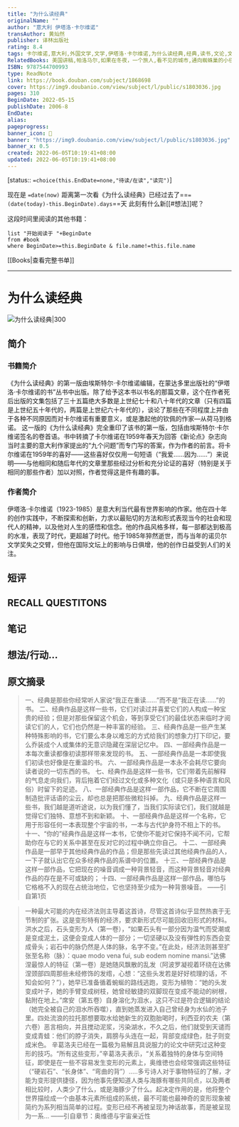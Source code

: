 ```yaml
---
title: "为什么读经典"
originalName: ""
author: "意大利 伊塔洛·卡尔维诺"
transAuthor: 黄灿然
publisher: 译林出版社
rating: 8.4
tags: 卡尔维诺,意大利,外国文学,文学,伊塔洛·卡尔维诺,为什么读经典,经典,读书,文论,文化,book
RelatedBooks: 美国讲稿,帕洛马尔,如果在冬夜，一个旅人,看不见的城市,通向蜘蛛巢的小径,烟云·阿根廷蚂蚁,卡尔维诺文集（第四卷）,疯狂的奥兰多,文学讲稿,宇宙奇趣全集
ISBN: 9787544700993
type: ReadNote
link: https://book.douban.com/subject/1868698
cover: https://img9.doubanio.com/view/subject/l/public/s1803036.jpg
pages: 310
BeginDate: 2022-05-15
publishDate: 2006-8
EndDate:
alias:
pageprogress:
banner_icon: 📖
banner: "https://img9.doubanio.com/view/subject/l/public/s1803036.jpg"
banner_x: 0.5
created: 2022-06-05T10:19:41+08:00
updated: 2022-06-05T10:19:41+08:00
---
```

[status:: `=choice(this.EndDate=none,"待读/在读","读完")`]

现在是 `=date(now)`
距离第一次看《为什么读经典》已经过去了==`=(date(today)-this.BeginDate).days`==天
此刻有什么新[[#想法]]呢？


这段时间里阅读的其他书籍：

```dataview
list "开始阅读于 "+BeginDate
from #book 
where BeginDate>=this.BeginDate & file.name!=this.file.name
```

[[Books|查看完整书单]]

---
# 为什么读经典

![为什么读经典|300](https://img9.doubanio.com/view/subject/l/public/s1803036.jpg)

## 简介
### 书籍简介

《为什么读经典》的第一版由埃斯特尔·卡尔维诺编辑，在蒙达多里出版社的“伊塔洛·卡尔维诺的书”丛书中出版。除了给予这本书以书名的那篇文章，这个在作者死后出版的文集包括了三十五篇绝大多数是上世纪七十和八十年代的文章（只有四篇是上世纪五十年代的，两篇是上世纪六十年代的），谈论了那些在不同程度上并由于各种不同原因而对卡尔维诺有重要意义，或是激起他的钦佩的作家—从荷马到格诺。
这一版的《为什么读经典》完全重印了该书的第一版，包括由埃斯特尔·卡尔维诺签名的卷首语。书中转摘了卡尔维诺在1959年春天为回答《新论点》杂志向当时主要的意大利作家提出的“九个问题”而专门写的答案，作为作者的前言。将卡尔维诺在1959年的喜好——这些喜好仅仅用一句短语（“我爱……因为……”）来说明——与他相同和随后年代的文章里那些经过分析和充分论证的喜好（特别是关于相同的那些作者）加以对照，作者觉得这是件有趣的事。


### 作者简介

伊塔洛·卡尔维诺（1923-1985）是意大利当代最有世界影响的作家。他在四十年的创作实践中，不断探索和创新，力求以最贴切的方法和形式表现当今的社会和现代人的精神，以及他对人生的感悟和信念。他的作品风格多样，每一部都达到极高的水准，表现了时代，更超越了时代。他于1985年猝然逝世，而与当年的诺贝尔文学奖失之交臂，但他在国际文坛上的影响与日俱增，他的创作日益受到人们的关注。


## 短评

## RECALL QUESTITONS

## 笔记

## 想法/行动...

## 原文摘录
> 一、经典是那些你经常听人家说“我正在重读……”而不是“我正在读……”的书。
二、经典作品是这样一些书，它们对读过并喜爱它们的人构成一种宝贵的经验；但是对那些保留这个机会，等到享受它们的最佳状态来临时才阅读它们的人，它们也仍然是一种丰富的经验。
三、经典作品是一些产生某种特殊影响的书，它们要么本身以难忘的方式给我们的想象力打下印记，要么乔装成个人或集体的无意识隐藏在深层记忆中。
四、一部经典作品是一本每次重读都像初读那样带来发现的书。
五、一部经典作品是一本即使我们初读也好像是在重温的书。
六、一部经典作品是一本永不会耗尽它要向读者说的一切东西的书。
七、经典作品是这样一些书，它们带着先前解释的气息走向我们，背后拖着它们经过文化或多种文化（或只是多种语言和风俗）时留下的足迹。
八、一部经典作品是这样一部作品，它不断在它周围制造批评话语的尘云，却也总是把那些微粒抖掉。
九、经典作品是这样一些书，我们越是道听途说，以为我们懂了，当我们实际读它们，我们就越是觉得它们独特、意想不到和新颖。
十、一部经典作品是这样一个名称，它用于形容任何一本表现整个宇宙的书，一本与古代护身符不相上下的书。
十一、“你的”经典作品是这样一本书，它使你不能对它保持不闻不问，它帮助你在与它的关系中甚至在反对它的过程中确立你自己。
十二、一部经典作品是一部早于其他经典作品的作品；但是那些先读过其他经典作品的人，一下子就认出它在众多经典作品的系谱中的位置。
十三、一部经典作品是这样一部作品，它把现在的噪音调成一种背景轻音，而这种背景轻音对经典作品的存在是不可或缺的；
十四、一部经典作品是这样一部作品，哪怕与它格格不入的现在占统治地位，它也坚持至少成为一种背景噪音。
——引自第1页

> 一种最大可能的内在经济法则主导着这首诗，尽管这首诗似乎显然热衷于无节制的扩张。这是变形特有的经济，要求新形式尽可能回收旧形式的材料。洪水之后，石头变形为人（第一卷），“如果石头有一部分因为温气而受潮或是变成泥土，这便会变成人体的一部分；一切坚硬以及没有弾性的东西会变成骨头；岩石中的脉仍然是人体的脉，名字不变。”在此处，经济法则甚至扩张至名称（脉）：quae modo vena fui,  sub eodem nomine mansi.”达佛涅最惊人的特征（第一卷）是她随风飘散的乱发（阿波罗凝视着环绕在达佛涅颈部四周那些未经修饰的发绺，心想：“这些头发若是好好梳理的话，不知会如何？”），她早已准备循着蜿蜒的路线逃跑，变形为植物：“她的头发变成叶子，她的手臂变成树枝，她曾经敏捷的双脚现在变成不能动的树根，黏附在地上。”席安（第五卷）自身溶化为泪水，这只不过是符合逻辑的结论（她完全被自己的泪水所吞噬），直到她蒸发进入自己曾经身为水仙的池子里。四处流浪的拉托那想要取水给她新生的双胞胎喝时，利西亚的农夫（第六卷）恶言相向，并且搅动泥浆，污染湖水，不久之后，他们就受到天谴而变成青蛙：他们的脖子消失，肩膀与头连在一起，背部变成绿色，肚子则变成米色。
    辛葛洛夫已经在一篇极为易解且具说服力的论文中研究过这种变形的技巧。“所有这些变形，”辛葛洛夫表示，“关系着独特的身体与空间特征，即使是在一些不容易发生变形的元素上，奥维徳也会经常强调这些特征（“硬岩石”、“长身体”、“弯曲的背”）.....多亏诗人对于事物特征的了解，才能为变形提供捷径，因为他事先便知道人类与海豚有哪些共同点，以及两者相比较时，人类少了什么，或是海豚少了什么。起决定作用的是，他将整个世界描绘成一个由基本元素所组成的系统，最不可能也最神奇的变形现象被简约为系列相当简单的过程。变形已经不再被呈现为神话故事，而是被呈现为一系...
——引自章节：奥维德与宇宙亲近性

## 
